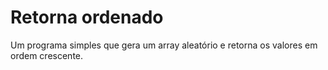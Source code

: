 # Retorna ordenado
Um programa simples que gera um array aleatório e retorna os valores em ordem crescente.
